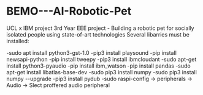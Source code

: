# BEMO---AI-Robotic-Pet
UCL x IBM project 3rd Year EEE project - Building a robotic pet for socially isolated people using state-of-art technologies
Several libarries must be installed:

-sudo apt install python3-gst-1.0
-pip3 install playsound
-pip install newsapi-python
-pip install tweepy
-pip3 install ibmcloudant
-sudo apt-get install python3-pyaudio 
-pip install ibm_watson
-pip install pandas
-sudo apt-get install libatlas-base-dev
-sudo pip3 install numpy 
-sudo pip3 install numpy  --upgrade
-pip3 install pydub
-sudo raspi-config -> peripherals -> Audio -> Slect proffered audio peripheral

